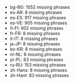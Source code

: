 - bg-BG: 1052 missing phrases
- es-AR: 8 missing phrases
- es-ES: 917 missing phrases
- es-VE: 905 missing phrases
- fi-FI: 902 missing phrases
- fr-FR: 8 missing phrases
- it-IT: 8 missing phrases
- ja-JP: 8 missing phrases
- ko-KR: 8 missing phrases
- nl-NL: 8 missing phrases
- pl-PL: 83 missing phrases
- ru-RU: 153 missing phrases
- zh-Hans: 8 missing phrases
- zh-Hant: 83 missing phrases
